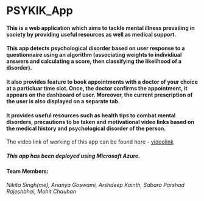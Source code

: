 # PSYKIK_App 

#### This is a web application which aims to tackle mental illness prevailing in society by providing useful resources as well as medical support. 
#### This app detects psychological disorder based on user response to a questionnaire using an algorithm (associating weights to individiual answers and calculating a score, then classifying the likelihood of a disorder). 
#### It also provides feature to book appointments with a doctor of your choice at a particluar time slot. Once, the doctor confirms the appointment, it appears on the dashboard of user. Moreover, the current prescription of the user is also displayed on a separate tab.
#### It provides useful resources such as health tips to combat mental disorders, precautions to be taken and motivational video links based on the medical history and psychological disorder of the person.  







The video link of working of this app can be found here - [videolink](https://www.youtube.com/watch?v=agLYSMw_VCI&feature=youtu.be)

##### *This app has been deployed using Microsoft Azure.*

#### Team Members:
*Nikita Singh(me), Ananya Goswami, Arshdeep Kainth, Sabara Parshad Rajeshbhai, Mohit Chauhan*

